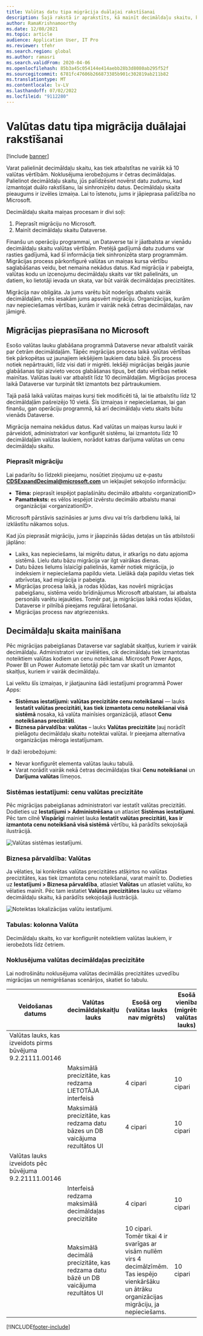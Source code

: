 ```yaml
---
title: Valūtas datu tipa migrācija duālajai rakstīšanai
description: Šajā rakstā ir aprakstīts, kā mainīt decimāldaļu skaitu, ko duālā rakstīšana atbalsta valūtai.
author: RamaKrishnamoorthy
ms.date: 12/08/2021
ms.topic: article
audience: Application User, IT Pro
ms.reviewer: tfehr
ms.search.region: global
ms.author: ramasri
ms.search.validFrom: 2020-04-06
ms.openlocfilehash: 85b3a45c054144e414aebb28b3d8080ab295f52f
ms.sourcegitcommit: 6781fc47606b266873385b901c302819ab211b82
ms.translationtype: MT
ms.contentlocale: lv-LV
ms.lasthandoff: 07/02/2022
ms.locfileid: "9112280"
---
```

# <a name="currency-data-type-migration-for-dual-write"></a>Valūtas datu tipa migrācija duālajai rakstīšanai

[!include [banner](../../includes/banner.md)]



Varat palielināt decimāldaļu skaitu, kas tiek atbalstītas ne vairāk kā 10 valūtas vērtībām. Noklusējuma ierobežojums ir četras decimāldaļas. Palielinot decimāldaļu skaitu, jūs palīdzēsiet novērst datu zudumu, kad izmantojat duālo rakstīšanu, lai sinhronizētu datus. Decimāldaļu skaita pieaugums ir izvēles izmaiņa. Lai to īstenotu, jums ir jāpieprasa palīdzība no Microsoft.

Decimāldaļu skaita maiņas procesam ir divi soļi:

1. Pieprasīt migrāciju no Microsoft.
2. Mainīt decimāldaļu skaitu Dataverse.

Finanšu un operāciju programmai, un Dataverse tai ir jāatbalsta ar vienādu decimāldaļu skaitu valūtas vērtībām. Pretējā gadījumā datu zudums var rasties gadījumā, kad šī informācija tiek sinhronizēta starp programmām. Migrācijas process pārkonfigurē valūtas un maiņas kursa vērtību saglabāšanas veidu, bet nemaina nekādus datus. Kad migrācija ir pabeigta, valūtas kodu un izcenojumu decimāldaļu skaits var tikt palielināts, un datiem, ko lietotāji ievada un skata, var būt vairāk decimāldaļas precizitātes.

Migrācija nav obligāta. Ja jums varētu būt noderīgs atbalsts vairāk decimāldaļām, mēs iesakām jums apsvērt migrāciju. Organizācijas, kurām nav nepieciešamas vērtības, kurām ir vairāk nekā četras decimāldaļas, nav jāmigrē.

## <a name="requesting-migration-from-microsoft"></a>Migrācijas pieprasīšana no Microsoft

Esošo valūtas lauku glabāšana programmā Dataverse nevar atbalstīt vairāk par četrām decimāldaļām. Tāpēc migrācijas procesa laikā valūtas vērtības tiek pārkopētas uz jaunajiem iekšējiem laukiem datu bāzē. Šis process notiek nepārtraukti, līdz visi dati ir migrēti. Iekšēji migrācijas beigās jaunie glabāšanas tipi aizvieto vecos glabāšanas tipus, bet datu vērtības netiek mainītas. Valūtas lauki var atbalstīt līdz 10 decimāldaļām. Migrācijas procesa laikā Dataverse var turpināt tikt izmantots bez pārtraukumiem.

Tajā pašā laikā valūtas maiņas kursi tiek modificēti tā, lai tie atbalstītu līdz 12 decimāldaļām pašreizējo 10 vietā. Šīs izmaiņas ir nepieciešamas, lai gan finanšu, gan operāciju programmā, kā arī decimāldaļu vietu skaits būtu vienāds Dataverse.

Migrācija nemaina nekādus datus. Kad valūtas un maiņas kursu lauki ir pārveidoti, administratori var konfigurēt sistēmu, lai izmantotu līdz 10 decimāldaļām valūtas laukiem, norādot katras darījuma valūtas un cenu decimāldaļu skaitu.

### <a name="request-a-migration"></a>Pieprasīt migrāciju

Lai padarītu šo līdzekli pieejamu, nosūtiet ziņojumu uz e-pastu **CDSExpandDecimal@microsoft.com** un iekļaujiet sekojošo informāciju:

+ **Tēma:** pieprasīt iespējot paplašinātu decimālo atbalstu \<organizationID\>
+ **Pamatteksts:** es vēlos iespējot izvērstu decimālo atbalstu manai organizācijai \<organizationID\>.

Microsoft pārstāvis sazināsies ar jums divu vai trīs darbdienu laikā, lai izklāstītu nākamos soļus.

Kad jūs pieprasāt migrāciju, jums ir jāapzinās šādas detaļas un tās atbilstoši jāplāno:

+ Laiks, kas nepieciešams, lai migrētu datus, ir atkarīgs no datu apjoma sistēmā. Lielu datu bāzu migrācija var ilgt vairākas dienas.
+ Datu bāzes lielums īslaicīgi palielinās, kamēr notiek migrācija, jo indeksiem ir nepieciešama papildu vieta. Lielākā daļa papildu vietas tiek atbrīvotas, kad migrācija ir pabeigta.
+ Migrācijas procesa laikā, ja rodas kļūdas, kas novērš migrācijas pabeigšanu, sistēma veido brīdinājumus Microsoft atbalstam, lai atbalsta personāls varētu iejaukties. Tomēr pat, ja migrācijas laikā rodas kļūdas, Dataverse ir pilnībā pieejams regulārai lietošanai.
+ Migrācijas process nav atgriezenisks.

## <a name="changing-the-number-of-decimal-places"></a>Decimāldaļu skaita mainīšana

Pēc migrācijas pabeigšanas Dataverse var saglabāt skaitļus, kuriem ir vairāk decimāldaļu. Administratori var izvēlēties, cik decimāldaļu tiek izmantotas noteiktiem valūtas kodiem un cenu noteikšanai. Microsoft Power Apps, Power BI un Power Automate lietotāji pēc tam var skatīt un izmantot skaitļus, kuriem ir vairāk decimāldaļu.

Lai veiktu šīs izmaiņas, ir jāatjaunina šādi iestatījumi programmā Power Apps:

+ **Sistēmas iestatījumi: valūtas precizitāte cenu noteikšanai** — lauks **Iestatīt valūtas precizitāti, kas tiek izmantota cenu noteikšanai visā sistēmā** nosaka, kā valūta mainīsies organizācijā, atlasot **Cenu noteikšanas precizitāti**.
+ **Biznesa pārvaldība: valūtas** – lauks **Valūtas precizitāte** ļauj norādīt pielāgotu decimāldaļu skaitu noteiktai valūtai. Ir pieejama alternatīva organizācijas mēroga iestatījumam.

Ir daži ierobežojumi:

+ Nevar konfigurēt elementa valūtas lauku tabulā.
+ Varat norādīt vairāk nekā četras decimāldaļas tikai **Cenu noteikšanai** un **Darījuma valūtas** līmeņos.

### <a name="system-settings-currency-precision-for-pricing"></a>Sistēmas iestatījumi: cenu valūtas precizitāte

Pēc migrācijas pabeigšanas administratori var iestatīt valūtas precizitāti. Dodieties uz **Iestatījumi \> Administrēšana** un atlasiet **Sistēmas iestatījumi**. Pēc tam cilnē **Vispārīgi** mainiet lauka **Iestatīt valūtas precizitāti, kas ir izmantota cenu noteikšanā visā sistēmā** vērtību, kā parādīts sekojošajā ilustrācijā.

![Valūtas sistēmas iestatījumi.](media/currency-system-settings.png)

### <a name="business-management-currencies"></a>Biznesa pārvaldība: Valūtas

Ja vēlaties, lai konkrētas valūtas precizitātes atšķirtos no valūtas precizitātes, kas tiek izmantota cenu noteikšanai, varat mainīt to. Dodieties uz **Iestatījumi \> Biznesa pārvaldība**, atlasiet **Valūtas** un atlasiet valūtu, ko vēlaties mainīt. Pēc tam iestatiet **Valūtas precizitātes** lauku uz vēlamo decimāldaļu skaitu, kā parādīts sekojošajā ilustrācijā.

![Noteiktas lokalizācijas valūtu iestatījumi.](media/specific-currency.png)

### <a name="tables-currency-column"></a>Tabulas: kolonna Valūta

Decimāldaļu skaits, ko var konfigurēt noteiktiem valūtas laukiem, ir ierobežots līdz četriem.

### <a name="default-currency-decimal-precision"></a>Noklusējuma valūtas decimāldaļas precizitāte
Lai nodrošinātu noklusējuma valūtas decimālās precizitātes uzvedību migrācijas un nemigrēšanas scenārijos, skatiet šo tabulu. 

| Veidošanas datums  | Valūtas decimāldaļskaitļu lauks    | Esošā org (valūtas lauks nav migrēts) | Esošā vienība (migrēts valūtas lauks) | Jauna org izveidoja grāmatošanas būvējuma 9.2.21062.00134 |
|---------------------------------------------------------|-------------------------------------------------------------------|-----------------------------------------------------------------------------------------------------------------------------------------------------------------------------|-------------------------------------------------|------------------------------------------------|
| Valūtas lauks, kas izveidots pirms būvējuma 9.2.21111.00146  |     |  |       |
|    | Maksimālā precizitāte, kas redzama LIETOTĀJA interfeisā   | 4 cipari    | 10 cipari    | Nav datu    |
| | Maksimālā precizitāte, kas redzama datu bāzes un DB vaicājuma rezultātos UI         | 4 cipari   | 10 cipari   | Nav datu    |
| Valūtas lauks izveidots pēc būvējuma 9.2.21111.00146 |    |  |     |   |
|   | Interfeisā redzama maksimālā decimāldaļas precizitāte     | 4 cipari   | 10 cipari   | 10 cipari     |
|          | Maksimālā decimālā precizitāte, kas redzama datu bāzē un DB vaicājuma rezultātos UI | 10 cipari. Tomēr tikai 4 ir svarīgas ar visām nullēm virs 4 decimālzīmēm. Tas iespējo vienkāršāku un ātrāku organizācijas migrāciju, ja nepieciešams. | 10 cipari      | 10 cipari     |

[!INCLUDE[footer-include](../../../../includes/footer-banner.md)]

